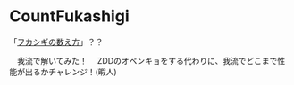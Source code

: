 CountFukashigi
==============
「<a href="http://www.youtube.com/watch?v=Q4gTV4r0zRs">フカシギの数え方</a>」？？

　我流で解いてみた！
　ZDDのオベンキョをする代わりに、我流でどこまで性能が出るかチャレンジ！(暇人)

